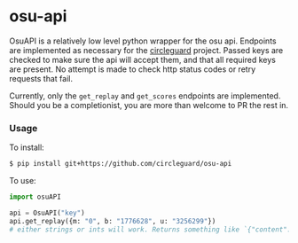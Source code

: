 # osu-api

OsuAPI is a relatively low level python wrapper for the osu api. Endpoints are implemented as necessary for the [circleguard](https://github.com/circleguard/circleguard) project. Passed keys are checked to make sure the api will accept them, and that all required keys are present. No attempt is made to check http status codes or retry requests that fail.

Currently, only the `get_replay` and `get_scores` endpoints are implemented. Should you be a completionist, you are more than welcome to PR the rest in.

### Usage

To install:
```bash
$ pip install git+https://github.com/circleguard/osu-api
```

To use:
```python
import osuAPI

api = OsuAPI("key")
api.get_replay({m: "0", b: "1776628", u: "3256299"})
# either strings or ints will work. Returns something like `{"content":"XQAAIA....3fISw=","encoding":"base64"}`
```
